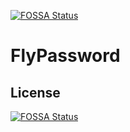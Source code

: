 [![FOSSA Status](https://app.fossa.io/api/projects/git%2Bgithub.com%2Fyinyue200%2FFlyPassword.svg?type=shield)](https://app.fossa.io/projects/git%2Bgithub.com%2Fyinyue200%2FFlyPassword?ref=badge_shield)

# FlyPassword

## License
[![FOSSA Status](https://app.fossa.io/api/projects/git%2Bgithub.com%2Fyinyue200%2FFlyPassword.svg?type=large)](https://app.fossa.io/projects/git%2Bgithub.com%2Fyinyue200%2FFlyPassword?ref=badge_large)